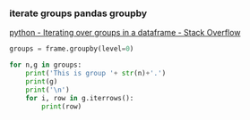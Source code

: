 ### iterate groups pandas groupby


[python - Iterating over groups in a dataframe - Stack Overflow](https://stackoverflow.com/questions/46230895/iterating-over-groups-in-a-dataframe?noredirect=1&lq=1 "python - Iterating over groups in a dataframe - Stack Overflow")


 

```python
groups = frame.groupby(level=0)

for n,g in groups:
    print('This is group '+ str(n)+'.')
    print(g)
    print('\n')
    for i, row in g.iterrows():
        print(row)
```
